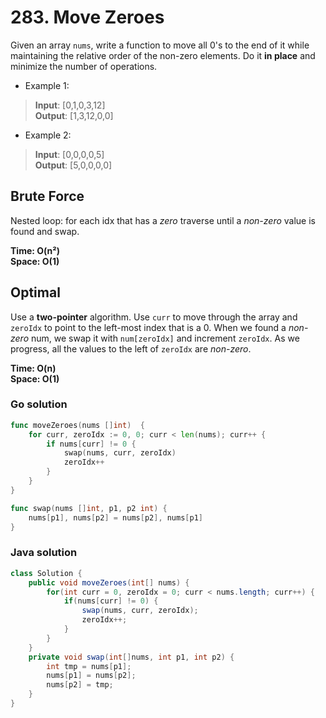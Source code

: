 # 283. Move Zeroes

Given an array `nums`, write a function to move all 0's to the end of it while maintaining the 
relative order of the non-zero elements. Do it **in place** and minimize the number of operations.

- Example 1:
> **Input**: [0,1,0,3,12] <br>
> **Output**: [1,3,12,0,0]
- Example 2:
> **Input**: [0,0,0,0,5] <br>
> **Output**: [5,0,0,0,0]

## Brute Force
Nested loop: for each idx that has a *zero* traverse until a *non-zero* value is found and swap.

**Time: O(n²) <br> Space: O(1)**

## Optimal
Use a **two-pointer** algorithm. Use `curr` to move through the array and `zeroIdx` to point to
the left-most index that is a 0. When we found a *non-zero* num, we swap it with `num[zeroIdx]` and
increment `zeroIdx`. As we progress, all the values to the left of `zeroIdx` are *non-zero*.

**Time: O(n) <br> Space: O(1)**

### Go solution
```go
func moveZeroes(nums []int)  {
    for curr, zeroIdx := 0, 0; curr < len(nums); curr++ {
        if nums[curr] != 0 {
            swap(nums, curr, zeroIdx)
            zeroIdx++
        } 
    }
}

func swap(nums []int, p1, p2 int) {
    nums[p1], nums[p2] = nums[p2], nums[p1]
}
```
### Java solution
```java
class Solution {
    public void moveZeroes(int[] nums) {
        for(int curr = 0, zeroIdx = 0; curr < nums.length; curr++) {
            if(nums[curr] != 0) {
                swap(nums, curr, zeroIdx);
                zeroIdx++;
            }
        }
    }
    private void swap(int[]nums, int p1, int p2) {
        int tmp = nums[p1];
        nums[p1] = nums[p2];
        nums[p2] = tmp;
    }
}
```